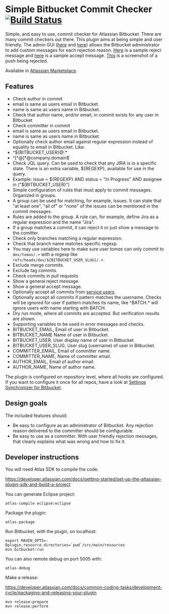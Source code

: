 # Simple Bitbucket Commit Checker [![Build Status](https://travis-ci.org/tomasbjerre/simple-bitbucket-commit-checker.svg?branch=master)](https://travis-ci.org/tomasbjerre/simple-bitbucket-commit-checker)
Simple, and easy to use, commit checker for Atlassian Bitbucket. There are many commit checkers out there. This plugin aims at being simple and user friendly. The admin GUI ([here](https://raw.githubusercontent.com/tomasbjerre/simple-bitbucket-commit-checker/master/sandbox/admin_upper.png) and [here](https://raw.githubusercontent.com/tomasbjerre/simple-bitbucket-commit-checker/master/sandbox/admin_lower.png)) allows the Bitbucket administrator to add custom messages for each rejection reason. [Here](https://github.com/tomasbjerre/simple-bitbucket-commit-checker/blob/master/src/test/resources/testProdThatRejectResponseLooksGood.txt) is a sample reject message and [here](https://github.com/tomasbjerre/simple-bitbucket-commit-checker/blob/master/src/test/resources/testProdThatSuccessResponseLooksGood.txt) is a sample accept message. [This](https://raw.githubusercontent.com/tomasbjerre/simple-bitbucket-commit-checker/master/sandbox/config_and_reject.png) is a screenshot of a push being rejected.

Available in [Atlassian Marketplace](https://marketplace.atlassian.com/plugins/se.bjurr.sscc.sscc).

## Features
* Check author in commit
 * email is same as users email in Bitbucket.
 * name is same as users name in Bitbucket.
* Check that author name, and/or email, in commit exists for any user in Bitbucket
* Check committer in commit
 * email is same as users email in Bitbucket.
 * name is same as users name in Bitbucket.
* Optionally check author email against regular expression instead of equality to email in Bitbucket. Like:
 * ^${BITBUCKET_USER}@.*
 * ^[^@]*@company.domain$
* Check JQL query. Can be used to check that any JIRA is in a specific state. There is an extra variable, ${REGEXP}, available for use in the query.
 * Example: issue = ${REGEXP} AND status = "In Progress" AND assignee in ("${BITBUCKET_USER}")
* Simple configuration of rules that must apply to commit messages. Organized in groups.
 * A group can be used for matching, for example, issues. It can state that "at least one", "all of" or "none" of the issues can be mentioned in the commit messages.
 * Rules are added to the group. A rule can, for example, define Jira as a regular expression and the name "Jira".
 * If a group matches a commit, it can reject it or just show a message to the comitter.
* Check only branches matching a regular expression.
* Check that branch name matches specific regexp.
 * You may use variables here to make sure user *tomas* can only commit to `dev/tomas/.+` with a regexp like `refs/heads/dev/${BITBUCKET_USER_SLUG}/.+`.
* Exclude merge commits.
* Exclude tag commits.
* Check commits in pull requests
* Show a general reject message.
* Show a general accept message.
* Optionally accept all commits from [service users](https://developer.atlassian.com/static/javadoc/bitbucket-server/4.0.3/api/reference/com/atlassian/bitbucket/user/UserType.html).
* Optionally accept all commits if pattern matches the username. Checks will be ignored for user if pattern matches its name, like ^BATCH.* will ignore users with name starting with BATCH.
* Dry run mode, where all commits are accepted. But verification results are shown.
* Supporting variables to be used in error messages and checks.
 * BITBUCKET_EMAIL, Email of user in Bitbucket.
 * BITBUCKET_NAME Name of user in Bitbucket.
 * BITBUCKET_USER, User display name of user in Bitbucket.
 * BITBUCKET_USER_SLUG, User slug (username) of user in Bitbucket.
 * COMMITTER_EMAIL, Email of committer name.
 * COMMITTER_NAME, Name of committer email.
 * AUTHOR_EMAIL, Email of author email.
 * AUTHOR_NAME, Name of author name.

The plugin is configured on repository level, where all hooks are configured. If you want to configure it once for all repos, have a look at [Settings Synchronizer for Bitbucket](https://github.com/tomasbjerre/settings-synchronizer-for-bitbucket-plugin).

## Design goals
The included features should:

* Be easy to configure as an administrator of Bitbucket. Any rejection reason delivered to the committer should be configurable.
* Be easy to use as a committer. With user friendly rejection messages, that clearly explains what was wrong and how to fix it.

## Developer instructions
You will need Atlas SDK to compile the code.

https://developer.atlassian.com/docs/getting-started/set-up-the-atlassian-plugin-sdk-and-build-a-project

You can generate Eclipse project:
```
atlas-compile eclipse:eclipse
```

Package the plugin:
```
atlas-package
```

Run Bitbucket, with the plugin, on localhost:
```
export MAVEN_OPTS=-Dplugin.resource.directories=`pwd`/src/main/resources
mvn bitbucket:run
```

You can also remote debug on port 5005 with:
```
atlas-debug
```

Make a release:

https://developer.atlassian.com/docs/common-coding-tasks/development-cycle/packaging-and-releasing-your-plugin
```
mvn release:prepare
mvn release:perform
```
